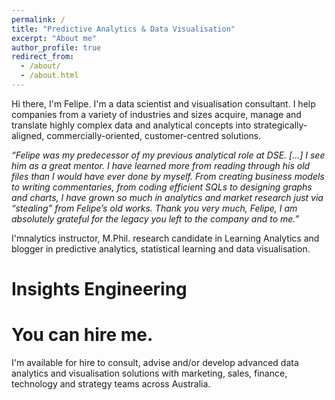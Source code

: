 ```yaml
---
permalink: /
title: "Predictive Analytics & Data Visualisation"
excerpt: "About me"
author_profile: true
redirect_from: 
  - /about/
  - /about.html
---
```


Hi there, I'm Felipe. I'm a data scientist and visualisation consultant. I help companies from a variety of industries and sizes acquire, manage and translate highly complex data and analytical concepts into strategically-aligned, commercially-oriented, customer-centred solutions.

*“Felipe was my predecessor of my previous analytical role at DSE. [...] I see him as a great mentor. I have learned more from reading through his old files than I would have ever done by myself. From creating business models to writing commentaries, from coding efficient SQLs to designing graphs and charts, I have grown so much in analytics and market research just via “stealing” from Felipe’s old works. Thank you very much, Felipe, I am absolutely grateful for the legacy you left to the company and to me.”*



I'mnalytics instructor, M.Phil. research candidate in Learning Analytics and blogger in predictive analytics, statistical learning and data visualisation.

Insights Engineering
======




You can hire me.
======

I'm available for hire to consult, advise and/or develop advanced data analytics and visualisation solutions with marketing, sales, finance, technology and strategy teams across Australia.